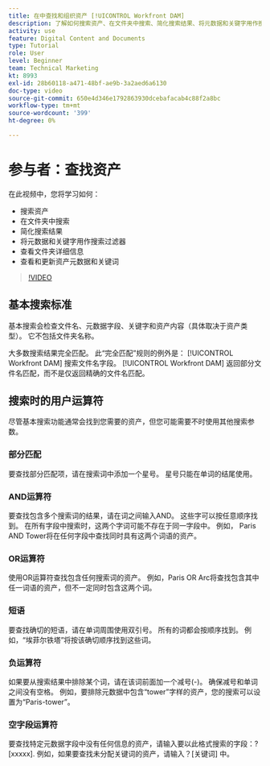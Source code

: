 ```yaml
---
title: 在中查找和组织资产 [!UICONTROL Workfront DAM]
description: 了解如何搜索资产、在文件夹中搜索、简化搜索结果、将元数据和关键字用作搜索过滤器，以及 [!UICONTROL Workfront DAM].
activity: use
feature: Digital Content and Documents
type: Tutorial
role: User
level: Beginner
team: Technical Marketing
kt: 8993
exl-id: 28b60118-a471-48bf-ae9b-3a2aed6a6130
doc-type: video
source-git-commit: 650e4d346e1792863930dcebafacab4c88f2a8bc
workflow-type: tm+mt
source-wordcount: '399'
ht-degree: 0%

---
```


# 参与者：查找资产

在此视频中，您将学习如何：

* 搜索资产
* 在文件夹中搜索
* 简化搜索结果
* 将元数据和关键字用作搜索过滤器
* 查看文件夹详细信息
* 查看和更新资产元数据和关键词

>[!VIDEO](https://video.tv.adobe.com/v/335253/?quality=12&learn=on)

## 基本搜索标准

基本搜索会检查文件名、元数据字段、关键字和资产内容（具体取决于资产类型）。 它不包括文件夹名称。

大多数搜索结果完全匹配。 此“完全匹配”规则的例外是： [!UICONTROL Workfront DAM] 搜索文件名字段。 [!UICONTROL Workfront DAM] 返回部分文件名匹配，而不是仅返回精确的文件名匹配。

## 搜索时的用户运算符

尽管基本搜索功能通常会找到您需要的资产，但您可能需要不时使用其他搜索参数。

### 部分匹配

要查找部分匹配项，请在搜索词中添加一个星号。 星号只能在单词的结尾使用。

### AND运算符

要查找包含多个搜索词的结果，请在词之间输入AND。 这些字可以按任意顺序找到。 在所有字段中搜索时，这两个字词可能不存在于同一字段中。 例如， Paris AND Tower将在任何字段中查找同时具有这两个词语的资产。

### OR运算符

使用OR运算符查找包含任何搜索词的资产。 例如，Paris OR Arc将查找包含其中任一词语的资产，但不一定同时包含这两个词。

### 短语

要查找确切的短语，请在单词周围使用双引号。 所有的词都会按顺序找到。 例如，“埃菲尔铁塔”将按该确切顺序找到这些词。

### 负运算符

如果要从搜索结果中排除某个词，请在该词前面加一个减号(-)。 确保减号和单词之间没有空格。 例如，要排除元数据中包含“tower”字样的资产，您的搜索可以设置为“Paris-tower”。

### 空字段运算符

要查找特定元数据字段中没有任何信息的资产，请输入要以此格式搜索的字段：?[xxxxx]. 例如，如果要查找未分配关键词的资产，请输入？[关键词] 中。
